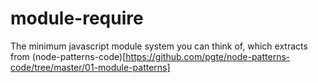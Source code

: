 # module-require
The minimum javascript module system you can think of, which extracts from (node-patterns-code)[https://github.com/pgte/node-patterns-code/tree/master/01-module-patterns]
